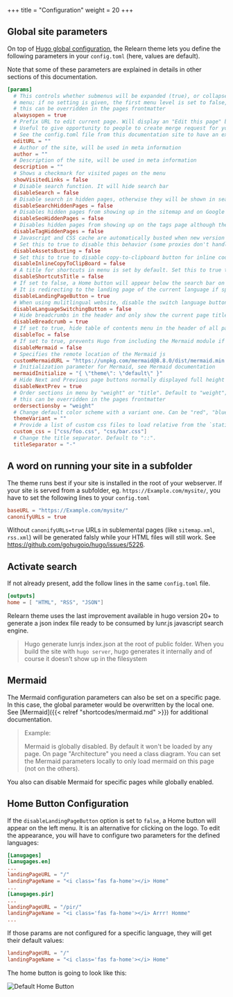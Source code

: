 +++
title = "Configuration"
weight = 20
+++

## Global site parameters

On top of [Hugo global configuration](https://gohugo.io/overview/configuration/), the Relearn theme lets you define the following parameters in your `config.toml` (here, values are default).

Note that some of these parameters are explained in details in other sections of this documentation.

```toml
[params]
  # This controls whether submenus will be expanded (true), or collapsed (false) in the
  # menu; if no setting is given, the first menu level is set to false, all others to true;
  # this can be overridden in the pages frontmatter
  alwaysopen = true
  # Prefix URL to edit current page. Will display an "Edit this page" button on top right hand corner of every page.
  # Useful to give opportunity to people to create merge request for your doc.
  # See the config.toml file from this documentation site to have an example.
  editURL = ""
  # Author of the site, will be used in meta information
  author = ""
  # Description of the site, will be used in meta information
  description = ""
  # Shows a checkmark for visited pages on the menu
  showVisitedLinks = false
  # Disable search function. It will hide search bar
  disableSearch = false
  # Disable search in hidden pages, otherwise they will be shown in search box
  disableSearchHiddenPages = false
  # Disables hidden pages from showing up in the sitemap and on Google (et all), otherwise they may be indexed by search engines
  disableSeoHiddenPages = false
  # Disables hidden pages from showing up on the tags page although the tag term will be displayed even if all pages are hidden
  disableTagHiddenPages = false
  # Javascript and CSS cache are automatically busted when new version of site is generated.
  # Set this to true to disable this behavior (some proxies don't handle well this optimization)
  disableAssetsBusting = false
  # Set this to true to disable copy-to-clipboard button for inline code.
  disableInlineCopyToClipBoard = false
  # A title for shortcuts in menu is set by default. Set this to true to disable it.
  disableShortcutsTitle = false
  # If set to false, a Home button will appear below the search bar on the menu.
  # It is redirecting to the landing page of the current language if specified. (Default is "/")
  disableLandingPageButton = true
  # When using mulitlingual website, disable the switch language button.
  disableLanguageSwitchingButton = false
  # Hide breadcrumbs in the header and only show the current page title
  disableBreadcrumb = true
  # If set to true, hide table of contents menu in the header of all pages
  disableToc = false
  # If set to true, prevents Hugo from including the Mermaid module if not needed (will reduce load times and traffic)
  disableMermaid = false
  # Specifies the remote location of the Mermaid js
  customMermaidURL = "https://unpkg.com/mermaid@8.8.0/dist/mermaid.min.js"
  # Initialization parameter for Mermaid, see Mermaid documentation
  mermaidInitialize = "{ \"theme\": \"default\" }"
  # Hide Next and Previous page buttons normally displayed full height beside content
  disableNextPrev = true
  # Order sections in menu by "weight" or "title". Default to "weight";
  # this can be overridden in the pages frontmatter
  ordersectionsby = "weight"
  # Change default color scheme with a variant one. Can be "red", "blue", "green".
  themeVariant = ""
  # Provide a list of custom css files to load relative from the `static/` folder in the site root.
  custom_css = ["css/foo.css", "css/bar.css"]
  # Change the title separator. Default to "::".
  titleSeparator = "-"
```

## A word on running your site in a subfolder

The theme runs best if your site is installed in the root of your webserver. If your site is served from a subfolder, eg. `https://Example.com/mysite/`, you have to set the following lines to your `config.toml`

````toml
baseURL = "https://Example.com/mysite/"
canonifyURLs = true
````

Without `canonifyURLs=true` URLs in sublemental pages (like `sitemap.xml`, `rss.xml`) will be generated falsly while your HTML files will still work. See https://github.com/gohugoio/hugo/issues/5226.

## Activate search

If not already present, add the follow lines in the same `config.toml` file.

```toml
[outputs]
home = [ "HTML", "RSS", "JSON"]
```

Relearn theme uses the last improvement available in hugo version 20+ to generate a json index file ready to be consumed by lunr.js javascript search engine.

> Hugo generate lunrjs index.json at the root of public folder.
> When you build the site with `hugo server`, hugo generates it internally and of course it doesn’t show up in the filesystem

## Mermaid

The Mermaid configuration parameters can also be set on a specific page. In this case, the global parameter would be overwritten by the local one. See [Mermaid]({{< relref "shortcodes/mermaid.md" >}}) for additional documentation.

> Example:
>
> Mermaid is globally disabled. By default it won't be loaded by any page.
> On page "Architecture" you need a class diagram. You can set the Mermaid parameters locally to only load mermaid on this page (not on the others).

You also can disable Mermaid for specific pages while globally enabled.

## Home Button Configuration

If the `disableLandingPageButton` option is set to `false`, a Home button will appear
on the left menu. It is an alternative for clicking on the logo. To edit the
appearance, you will have to configure two parameters for the defined languages:

```toml
[Lanugages]
[Lanugages.en]
...
landingPageURL = "/"
landingPageName = "<i class='fas fa-home'></i> Home"
...
[Lanugages.pir]
...
landingPageURL = "/pir/"
landingPageName = "<i class='fas fa-home'></i> Arrr! Homme"
...
```

If those params are not configured for a specific language, they will get their
default values:

```toml
landingPageURL = "/"
landingPageName = "<i class='fas fa-home'></i> Home"
```

The home button is going to look like this:

![Default Home Button](/basics/configuration/images/home_button_defaults.png?width=100%)
